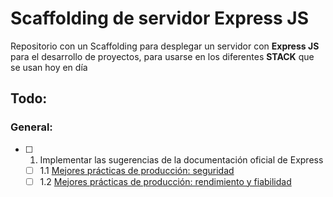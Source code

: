 # Scaffolding de servidor Express JS

Repositorio con un Scaffolding para desplegar un servidor con **Express JS** para el desarrollo de proyectos, para usarse en los diferentes **STACK** que se usan hoy en día


## Todo:

### General:

- [ ] 1. Implementar las sugerencias de la documentación oficial de Express
    - [ ] 1.1 [Mejores prácticas de producción: seguridad](http://expressjs.com/es/advanced/best-practice-security.html)
    - [ ] 1.2 [Mejores prácticas de producción: rendimiento y fiabilidad](http://expressjs.com/es/advanced/best-practice-performance.html)
